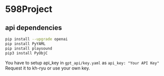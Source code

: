 # 598Project

## api dependencies

```bash
pip install --upgrade openai
pip install PyYAML
pip install playsound
pip3 install PyObjC    
```

You have to setup api_key in `gpt_api/key.yaml` as `api_key: "Your API Key"`
Request it to kh-ryu or use your own key.